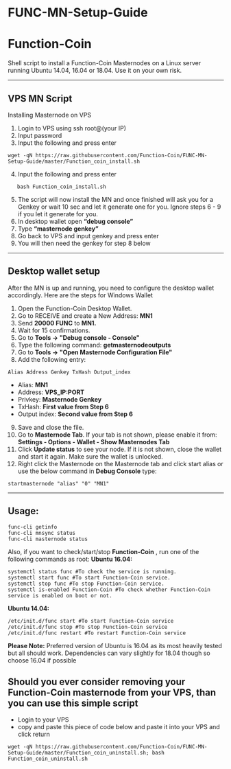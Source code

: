 # FUNC-MN-Setup-Guide

# Function-Coin
Shell script to install a Function-Coin Masternodes on a Linux server running Ubuntu 14.04, 16.04 or 18.04. Use it on your own risk.

***
## VPS MN Script
Installing Masternode on VPS
 1. Login to VPS using ssh root@(your IP)
 2. Input password
 3. Input the following and press enter
 ```
wget -qN https://raw.githubusercontent.com/Function-Coin/FUNC-MN-Setup-Guide/master/Function_coin_install.sh
 ```
 4. Input the following and press enter
 ```
	bash Function_coin_install.sh
```
 5. The script will now install the MN and once finished will ask you for a Genkey or wait 10 sec and let it generate one for you. Ignore steps 6 - 9 if you let it generate for you.
 6. In desktop wallet open **“debug console”**
 7. Type **“masternode genkey”**
 8. Go back to VPS and input genkey and press enter
 9. You will then need the genkey for step 8 below

***
## Desktop wallet setup
After the MN is up and running, you need to configure the desktop wallet accordingly. Here are the steps for Windows Wallet
 1. Open the Function-Coin Desktop Wallet.
 2. Go to RECEIVE and create a New Address: **MN1**
 3. Send **20000 FUNC** to **MN1.**
 4. Wait for 15 confirmations.
 5. Go to **Tools -> "Debug console - Console"**
 6. Type the following command: **getmasternodeoutputs**
 7. Go to **Tools -> "Open Masternode Configuration File"**
 8. Add the following entry:
 ```
Alias Address Genkey TxHash Output_index
```
* Alias: **MN1**
* Address: **VPS_IP:PORT**
* Privkey: **Masternode Genkey**
* TxHash: **First value from Step 6**
* Output index: **Second value from Step 6**
 9. Save and close the file.
 10. Go to **Masternode Tab**. If your tab is not shown, please enable it from: **Settings - Options - Wallet - Show Masternodes Tab**
 11. Click **Update status** to see your node. If it is not shown, close the wallet and start it again. Make sure the wallet is unlocked.
 12. Right click the Masternode on the Masternode tab and click start alias or use the below command in **Debug Console** type:
 ```
startmasternode "alias" "0" "MN1"
```

***
## Usage:
```
func-cli getinfo
func-cli mnsync status
func-cli masternode status
```
Also, if you want to check/start/stop **Function-Coin** , run one of the following commands as root:
**Ubuntu 16.04:**
```
systemctl status func #To check the service is running.
systemctl start func #To start Function-Coin service.
systemctl stop func #To stop Function-Coin service.
systemctl is-enabled Function-Coin #To check whether Function-Coin service is enabled on boot or not.
```
**Ubuntu 14.04:**
```
/etc/init.d/func start #To start Function-Coin service
/etc/init.d/func stop #To stop Function-Coin service
/etc/init.d/func restart #To restart Function-Coin service
```
**Please Note:** Preferred version of Ubuntu is 16.04 as its most heavily tested but all should work. Dependencies can vary slightly for 18.04 though so choose 16.04 if possible

## Should you ever consider removing your Function-Coin masternode from your VPS, than you can use this simple script

- Login to your VPS
- copy and paste this piece of code below and paste it into your VPS and click return
```
wget -qN https://raw.githubusercontent.com/Function-Coin/FUNC-MN-Setup-Guide/master/Function_coin_uninstall.sh; bash Function_coin_uninstall.sh
```
